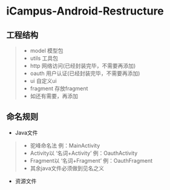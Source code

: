 iCampus-Android-Restructure
==========================

工程结构
-------
> - model 模型包
> - utils 工具包
> - http 网络访问(已经封装完毕，不需要再添加)
> - oauth 用户认证(已经封装完毕，不需要再添加)
> - ui 自定义ui
> - fragment 存放fragment
> - 如还有需要，再添加


命名规则
-------

- Java文件

> - 驼峰命名法 例：MainActivity
> - Activity以 ‘名词+Activity’ 例：OauthActivity
> - Fragment以 ‘名词+Fragment’ 例：OauthFragment
> - 其余java文件必须做到见名之义

- 资源文件


